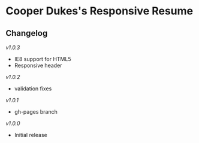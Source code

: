 Cooper Dukes's Responsive Resume
=============

Changelog
-------------
*v1.0.3*
- IE8 support for HTML5
- Responsive header

*v1.0.2*
- validation fixes

*v1.0.1*
- gh-pages branch

*v1.0.0*
- Initial release

